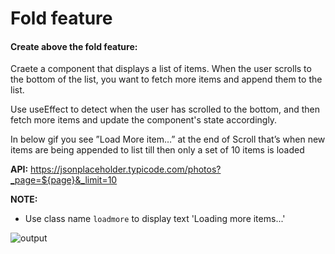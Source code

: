 # Fold feature

#### Create above the fold feature:

Craete a component that displays a list of items. When the user scrolls to the bottom of the list, you want to fetch more items and append them to the list. 

Use useEffect to detect when the user has scrolled to the bottom, and then fetch more items and update the component's state accordingly.

In below gif you see ”Load More item…” at the end of Scroll that’s when new items are being appended to list till then only a set of 10 items is loaded

**API:** https://jsonplaceholder.typicode.com/photos?_page=${page}&_limit=10 

**NOTE:**

- Use class name `loadmore` to display text 'Loading more items...'

![output](https://storage.googleapis.com/acciojob-open-file-collections/fold-feature_AdobeExpress.gif)

